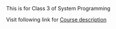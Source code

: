 This is for Class 3 of System Programming

Visit following link for [Course description](http://resourceful.github.io/classes/2016-09-27-week4-class4-filedirs/)

